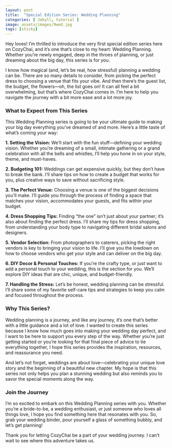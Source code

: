 ```yaml
---
layout: post
title:  "Special Edition Series: Wedding Planning"
categories: [ Jekyll, tutorial ]
image: assets/images/9wed.jpg
tags: [sticky]
---
```

Hey loves! I’m thrilled to introduce the very first special edition series here on CozyChai, and it’s one that’s close to my heart: Wedding Planning. Whether you’re newly engaged, deep in the throes of planning, or just dreaming about the big day, this series is for you.

I know how magical (and, let’s be real, how stressful) planning a wedding can be. There are so many details to consider, from picking the perfect dress to choosing a venue that fits your vibe. And then there’s the guest list, the budget, the flowers—oh, the list goes on! It can all feel a bit overwhelming, but that’s where CozyChai comes in. I’m here to help you navigate the journey with a bit more ease and a lot more joy.

### What to Expect from This Series

This Wedding Planning series is going to be your ultimate guide to making your big day everything you’ve dreamed of and more. Here’s a little taste of what’s coming your way:

**1. Setting the Vision:** We’ll start with the fun stuff—defining your wedding vision. Whether you’re dreaming of a small, intimate gathering or a grand celebration with all the bells and whistles, I’ll help you hone in on your style, theme, and must-haves.

**2. Budgeting 101:** Weddings can get expensive quickly, but they don’t have to break the bank. I’ll share tips on how to create a budget that works for you, plus creative ways to save without sacrificing style.

**3. The Perfect Venue:** Choosing a venue is one of the biggest decisions you’ll make. I’ll guide you through the process of finding a space that matches your vision, accommodates your guests, and fits within your budget.

**4. Dress Shopping Tips:** Finding “the one” isn’t just about your partner; it’s also about finding the perfect dress. I’ll share my tips for dress shopping, from understanding your body type to navigating different bridal salons and designers.

**5. Vendor Selection:** From photographers to caterers, picking the right vendors is key to bringing your vision to life. I’ll give you the lowdown on how to choose vendors who get your style and can deliver on the big day.

**6. DIY Decor & Personal Touches:** If you’re the crafty type, or just want to add a personal touch to your wedding, this is the section for you. We’ll explore DIY ideas that are chic, unique, and budget-friendly.

**7. Handling the Stress:** Let’s be honest, wedding planning can be stressful. I’ll share some of my favorite self-care tips and strategies to keep you calm and focused throughout the process.

### Why This Series?

Wedding planning is a journey, and like any journey, it’s one that’s better with a little guidance and a lot of love. I wanted to create this series because I know how much goes into making your wedding day perfect, and I want to be here to support you every step of the way. Whether you’re just getting started or you’re looking for that final piece of advice to tie everything together, I hope this series provides the inspiration, resources, and reassurance you need.

And let’s not forget, weddings are about love—celebrating your unique love story and the beginning of a beautiful new chapter. My hope is that this series not only helps you plan a stunning wedding but also reminds you to savor the special moments along the way.

### Join the Journey

I’m so excited to embark on this Wedding Planning series with you. Whether you’re a bride-to-be, a wedding enthusiast, or just someone who loves all things love, I hope you find something here that resonates with you. So, grab your wedding binder, pour yourself a glass of something bubbly, and let’s get planning!

Thank you for letting CozyChai be a part of your wedding journey. I can’t wait to see where this adventure takes us.
